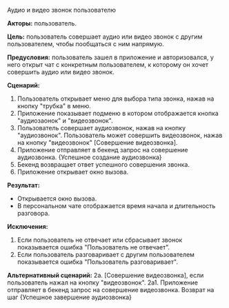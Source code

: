 Аудио и видео звонок пользователю 

**Акторы:** пользователь.

**Цель:** пользователь совершает аудио или видео звонок с другим пользователем, чтобы пообщаться с ним напрямую.

**Предусловия:** пользователь зашел в приложение и авторизовался, у него открыт чат с конкретным пользователем, к которому он хочет совершить аудио или видео звонок.

**Сценарий:**
1. Пользователь открывает меню для выбора типа звонка, нажав на кнопку "трубка" в меню.
2. Приложение показывает подменю в котором отображается кнопка "аудиозаонок" и "видеозвонок".
3. Пользователь совершает аудиозвонок, нажав на кнопку "аудиозвонок".
Пользователь может совершить видеозвонок, нажав на кнопку "видеозвонок" [Совершение видеозвонка].
4. Приложение отправляет в бекенд запрос на совершение аудиозвонка.
{Успешное создание аудиозвонка}
5. Бекенд возвращает ответ успешного совершения звонка.
6. Приложение открывает окно вызова.

**Результат:**
* Открывается окно вызова.
* В персональном чате отображается время начала и длительность разговора.

**Исключения:**
1. Если пользователь не отвечает или сбрасывает звонок показывается ошибка "Пользователь не отвечает".
2. Если пользователь разговаривает с другим пользователем показывается ошибка "Пользователь разговаривает".


**Альтернативный сценарий:**
2а. [Совершение видеозвонка], если пользователь нажал на кнопку "видеозвонок".
2а1. Приложение отправляет в бекенд запрос на совершение видеозвонка.
Возврат на шаг {Успешное завершение аудиозвонка}

